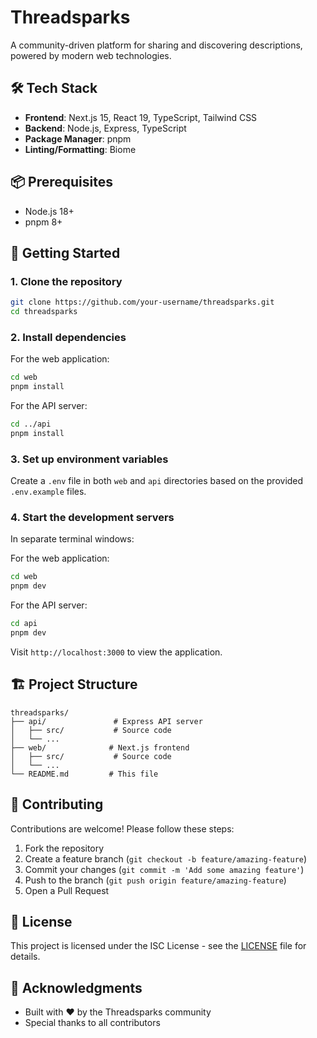 # Threadsparks 

A community-driven platform for sharing and discovering descriptions, powered by modern web technologies.

## 🛠️ Tech Stack

- **Frontend**: Next.js 15, React 19, TypeScript, Tailwind CSS
- **Backend**: Node.js, Express, TypeScript
- **Package Manager**: pnpm
- **Linting/Formatting**: Biome

## 📦 Prerequisites

- Node.js 18+
- pnpm 8+

## 🚀 Getting Started

### 1. Clone the repository

```bash
git clone https://github.com/your-username/threadsparks.git
cd threadsparks
```

### 2. Install dependencies

For the web application:
```bash
cd web
pnpm install
```

For the API server:
```bash
cd ../api
pnpm install
```

### 3. Set up environment variables

Create a `.env` file in both `web` and `api` directories based on the provided `.env.example` files.

### 4. Start the development servers

In separate terminal windows:

For the web application:
```bash
cd web
pnpm dev
```

For the API server:
```bash
cd api
pnpm dev
```

Visit `http://localhost:3000` to view the application.

## 🏗️ Project Structure

```
threadsparks/
├── api/               # Express API server
│   ├── src/           # Source code
│   └── ...
├── web/              # Next.js frontend
│   ├── src/           # Source code
│   └── ...
└── README.md         # This file
```

## 🤝 Contributing

Contributions are welcome! Please follow these steps:

1. Fork the repository
2. Create a feature branch (`git checkout -b feature/amazing-feature`)
3. Commit your changes (`git commit -m 'Add some amazing feature'`)
4. Push to the branch (`git push origin feature/amazing-feature`)
5. Open a Pull Request

## 📄 License

This project is licensed under the ISC License - see the [LICENSE](LICENSE) file for details.

## 🙏 Acknowledgments

- Built with ❤️ by the Threadsparks community
- Special thanks to all contributors
